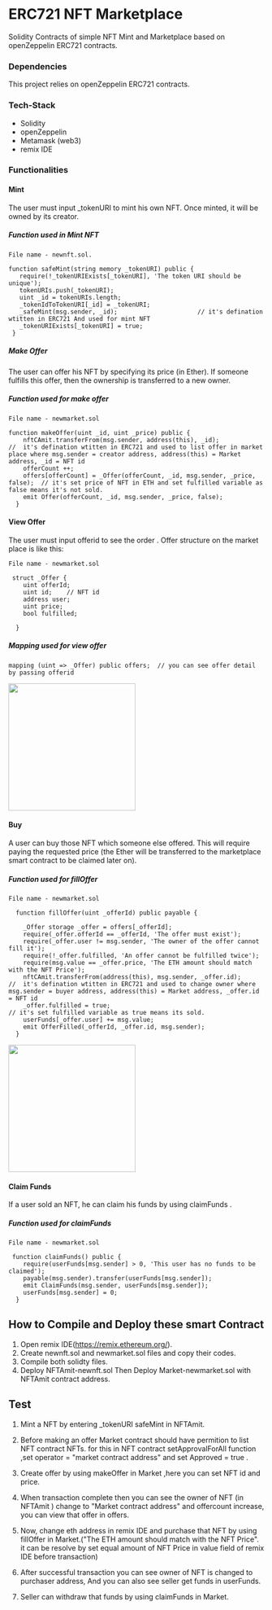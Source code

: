 # ERC721 NFT Marketplace
Solidity Contracts of simple NFT Mint and Marketplace based on openZeppelin ERC721 contracts.


### Dependencies
This project relies on openZeppelin ERC721 contracts.


### Tech-Stack
 -  Solidity
 -  openZeppelin
 -  Metamask (web3)
 -  remix IDE

### Functionalities

#### Mint
The user must input _tokenURI to mint his own NFT. Once minted,  it will be owned by its creator. 

##### Function used in Mint NFT
 ```
File name - newnft.sol.

function safeMint(string memory _tokenURI) public {
    require(!_tokenURIExists[_tokenURI], 'The token URI should be unique');
    tokenURIs.push(_tokenURI);    
    uint _id = tokenURIs.length;
    _tokenIdToTokenURI[_id] = _tokenURI;
    _safeMint(msg.sender, _id);                      // it's defination wtitten in ERC721 And used for mint NFT 
    _tokenURIExists[_tokenURI] = true;
  }
 ```

##### Make Offer

The user can offer his NFT by specifying its price (in Ether). If someone fulfills this offer, then the ownership is transferred to a new owner.

##### Function used for make offer

```
File name - newmarket.sol

function makeOffer(uint _id, uint _price) public {
    nftCAmit.transferFrom(msg.sender, address(this), _id);                //  it's defination wtitten in ERC721 and used to list offer in market place where msg.sender = creator address, address(this) = Market address, _id = NFT id
    offerCount ++;
    offers[offerCount] = _Offer(offerCount, _id, msg.sender, _price, false);  // it's set price of NFT in ETH and set fulfilled variable as false means it's not sold.
    emit Offer(offerCount, _id, msg.sender, _price, false);
  }
```

#### View Offer
The user must input offerid to see the order .
Offer structure on the market place is like this:
```
File name - newmarket.sol

 struct _Offer {
    uint offerId;
    uint id;    // NFT id
    address user;
    uint price;
    bool fulfilled;
    
  }
```

##### Mapping used for view offer
```
mapping (uint => _Offer) public offers;  // you can see offer detail by passing offerid
```
<img src="https://pbx.toggle.com.co/amitgithub/viewoffer.jpeg" width="250">




#### Buy
A user can buy those NFT which someone else offered. This will require paying the requested price (the Ether will be transferred to the marketplace smart contract to be claimed later on).

##### Function used for fillOffer
```
File name - newmarket.sol

  function fillOffer(uint _offerId) public payable {
      
    _Offer storage _offer = offers[_offerId];
    require(_offer.offerId == _offerId, 'The offer must exist');
    require(_offer.user != msg.sender, 'The owner of the offer cannot fill it');
    require(!_offer.fulfilled, 'An offer cannot be fulfilled twice');
    require(msg.value == _offer.price, 'The ETH amount should match with the NFT Price');
    nftCAmit.transferFrom(address(this), msg.sender, _offer.id);                   //  it's defination wtitten in ERC721 and used to change owner where msg.sender = buyer address, address(this) = Market address, _offer.id = NFT id
    _offer.fulfilled = true;                                                       // it's set fulfilled variable as true means its sold.
    userFunds[_offer.user] += msg.value;                                           
    emit OfferFilled(_offerId, _offer.id, msg.sender);
  }
```
<img src="https://pbx.toggle.com.co/amitgithub/sold.jpeg" width="250">

#### Claim Funds
If a user sold an NFT, he can claim his funds by using claimFunds .

##### Function used for claimFunds
```
File name - newmarket.sol

 function claimFunds() public {
    require(userFunds[msg.sender] > 0, 'This user has no funds to be claimed');
    payable(msg.sender).transfer(userFunds[msg.sender]);
    emit ClaimFunds(msg.sender, userFunds[msg.sender]);
    userFunds[msg.sender] = 0;    
  }
```




## How to Compile and Deploy these smart Contract
1. Open remix IDE(https://remix.ethereum.org/).
2. Create newnft.sol and newmarket.sol files and copy their codes.
3. Compile both solidty files.
4. Deploy NFTAmit-newnft.sol Then Deploy Market-newmarket.sol with NFTAmit contract address.

## Test
1. Mint a NFT by entering _tokenURI safeMint in NFTAmit.
2. Before making an offer Market contract should have permition to list NFT contract NFTs. for this in NFT contract setApprovalForAll function ,set operator = "market contract address" and set Approved = true .
3. Create offer by using makeOffer in Market ,here you can set NFT id and price.
4. When transaction complete then you can see the owner of NFT (in NFTAmit ) change to "Market contract address" and offercount increase, you can view that offer in offers.  
5. Now, change  eth address in remix IDE and purchase that NFT by using fillOffer in Market.("The ETH amount should match with the NFT Price".  it can be resolve by set equal amount of NFT Price in value field of remix IDE before transaction) 

5. After successful transaction you can see owner of NFT is changed to purchaser address, And you can also see seller get funds in userFunds.
6. Seller can withdraw that funds by using claimFunds in Market.
 
 


